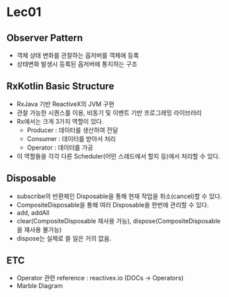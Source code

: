 # Lec01
## Observer Pattern
- 객체 상태 변화를 관찰하는 옵저버를 객체에 등록
- 상태변화 발생시 등록된 옵저버에 통지하는 구조
## RxKotlin Basic Structure
- RxJava 기반 ReactiveX의 JVM 구현
- 관찰 가능한 시퀀스를 이용, 비동기 및 이벤트 기반 프로그래밍 라이브러리
- Rx에서는 크게 3가지 역할이 있다.
    - Producer : 데이터를 생산하여 전달
    - Consumer : 데이터를 받아서 처리
    - Operator : 데이터를 가공
- 이 역할들을 각각 다른 Scheduler(어떤 스레드에서 할지 등)에서 처리할 수 있다.
## Disposable
- subscribe의 반환체인 Disposable을 통해 현재 작업을 취소(cancel)할 수 있다.
- CompositeDisposable을 통해 여러 Disposable을 한번에 관리할 수 있다.
- add, addAll
- clear(CompositeDisposable 재사용 가능), dispose(CompositeDisposable을 재사용 불가능)
- dispose는 실제로 쓸 일은 거의 없음.
## ETC
- Operator 관련 reference : reactivex.io (DOCs -> Operators)
- Marble Diagram